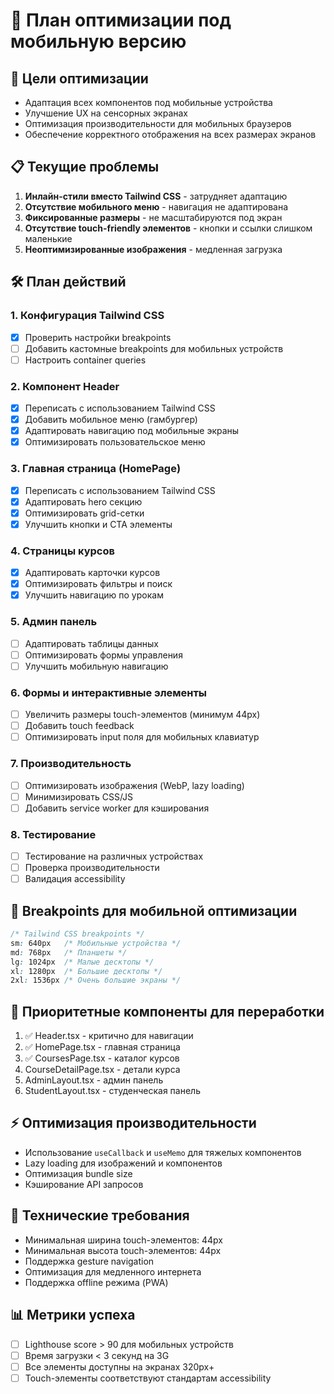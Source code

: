 # 📱 План оптимизации под мобильную версию

## 🎯 Цели оптимизации
- Адаптация всех компонентов под мобильные устройства
- Улучшение UX на сенсорных экранах
- Оптимизация производительности для мобильных браузеров
- Обеспечение корректного отображения на всех размерах экранов

## 📋 Текущие проблемы
1. **Инлайн-стили вместо Tailwind CSS** - затрудняет адаптацию
2. **Отсутствие мобильного меню** - навигация не адаптирована
3. **Фиксированные размеры** - не масштабируются под экран
4. **Отсутствие touch-friendly элементов** - кнопки и ссылки слишком маленькие
5. **Неоптимизированные изображения** - медленная загрузка

## 🛠️ План действий

### 1. Конфигурация Tailwind CSS
- [x] Проверить настройки breakpoints
- [ ] Добавить кастомные breakpoints для мобильных устройств
- [ ] Настроить container queries

### 2. Компонент Header
- [x] Переписать с использованием Tailwind CSS
- [x] Добавить мобильное меню (гамбургер)
- [x] Адаптировать навигацию под мобильные экраны
- [x] Оптимизировать пользовательское меню

### 3. Главная страница (HomePage)
- [x] Переписать с использованием Tailwind CSS
- [x] Адаптировать hero секцию
- [x] Оптимизировать grid-сетки
- [x] Улучшить кнопки и CTA элементы

### 4. Страницы курсов
- [x] Адаптировать карточки курсов
- [x] Оптимизировать фильтры и поиск
- [x] Улучшить навигацию по урокам

### 5. Админ панель
- [ ] Адаптировать таблицы данных
- [ ] Оптимизировать формы управления
- [ ] Улучшить мобильную навигацию

### 6. Формы и интерактивные элементы
- [ ] Увеличить размеры touch-элементов (минимум 44px)
- [ ] Добавить touch feedback
- [ ] Оптимизировать input поля для мобильных клавиатур

### 7. Производительность
- [ ] Оптимизировать изображения (WebP, lazy loading)
- [ ] Минимизировать CSS/JS
- [ ] Добавить service worker для кэширования

### 8. Тестирование
- [ ] Тестирование на различных устройствах
- [ ] Проверка производительности
- [ ] Валидация accessibility

## 📱 Breakpoints для мобильной оптимизации
```css
/* Tailwind CSS breakpoints */
sm: 640px   /* Мобильные устройства */
md: 768px   /* Планшеты */
lg: 1024px  /* Малые десктопы */
xl: 1280px  /* Большие десктопы */
2xl: 1536px /* Очень большие экраны */
```

## 🎨 Приоритетные компоненты для переработки
1. ✅ Header.tsx - критично для навигации
2. ✅ HomePage.tsx - главная страница
3. ✅ CoursesPage.tsx - каталог курсов
4. CourseDetailPage.tsx - детали курса
5. AdminLayout.tsx - админ панель
6. StudentLayout.tsx - студенческая панель

## ⚡ Оптимизация производительности
- Использование `useCallback` и `useMemo` для тяжелых компонентов
- Lazy loading для изображений и компонентов
- Оптимизация bundle size
- Кэширование API запросов

## 🔧 Технические требования
- Минимальная ширина touch-элементов: 44px
- Минимальная высота touch-элементов: 44px
- Поддержка gesture navigation
- Оптимизация для медленного интернета
- Поддержка offline режима (PWA)

## 📊 Метрики успеха
- [ ] Lighthouse score > 90 для мобильных устройств
- [ ] Время загрузки < 3 секунд на 3G
- [ ] Все элементы доступны на экранах 320px+
- [ ] Touch-элементы соответствуют стандартам accessibility 